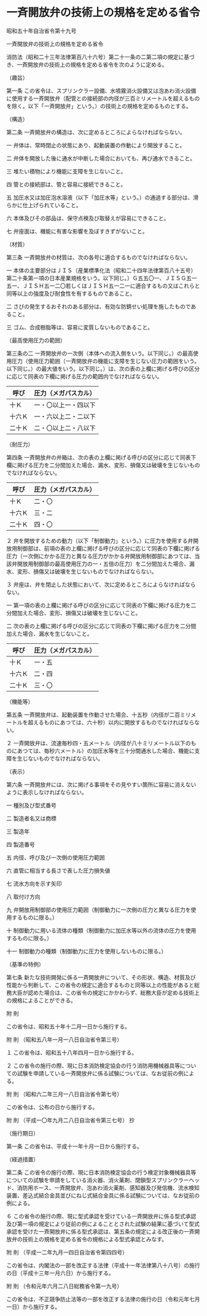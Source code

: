 # 一斉開放弁の技術上の規格を定める省令

昭和五十年自治省令第十九号

一斉開放弁の技術上の規格を定める省令

消防法（昭和二十三年法律第百八十六号）第二十一条の二第二項の規定に基づき、一斉開放弁の技術上の規格を定める省令を次のように定める。

（趣旨）

第一条 この省令は、スプリンクラー設備、水噴霧消火設備又は泡あわ消火設備に使用する一斉開放弁（配管との接続部の内径が三百ミリメートルを超えるものを除く。以下「一斉開放弁」という。）の技術上の規格を定めるものとする。

（構造）

第二条 一斉開放弁の構造は、次に定めるところによらなければならない。

一 弁体は、常時閉止の状態にあり、起動装置の作動により開放すること。

二 弁体を開放した後に通水が中断した場合においても、再び通水できること。

三 堆たい積物により機能に支障を生じないこと。

四 管との接続部は、管と容易に接続できること。

五 加圧水又は加圧泡水溶液（以下「加圧水等」という。）の通過する部分は、滑らかに仕上げられていること。

六 本体及びその部品は、保守点検及び取替えが容易にできること。

七 弁座面は、機能に有害な影響を及ぼすきずがないこと。

（材質）

第三条 一斉開放弁の材質は、次の各号に適合するものでなければならない。

一 本体の主要部分はＪＩＳ（産業標準化法（昭和二十四年法律第百八十五号）第二十条第一項の日本産業規格をいう。以下同じ。）Ｇ五五〇一、ＪＩＳＧ五一五一、ＪＩＳＨ五一二〇若しくはＪＩＳＨ五一二一に適合するもの又はこれらと同等以上の強度及び耐食性を有するものであること。

二 さびの発生するおそれのある部分は、有効な防錆せい処理を施したものであること。

三 ゴム、合成樹脂等は、容易に変質しないものであること。

（最高使用圧力の範囲）

第三条の二 一斉開放弁の一次側（本体への流入側をいう。以下同じ。）の最高使用圧力（使用圧力範囲（一斉開放弁の機能に支障を生じない圧力の範囲をいう。以下同じ。）の最大値をいう。以下同じ。）は、次の表の上欄に掲げる呼びの区分に応じて同表の下欄に掲げる圧力の範囲内でなければならない。

呼び | 圧力（メガパスカル）  
---|---  
十Ｋ | 一・〇以上一・四以下  
十六Ｋ | 一・六以上二・二以下  
二十Ｋ | 二・〇以上二・八以下  
  
（耐圧力）

第四条 一斉開放弁の弁箱は、次の表の上欄に掲げる呼びの区分に応じて同表下欄に掲げる圧力を二分間加えた場合、漏水、変形、損傷又は破壊を生じないものでなければならない。

呼び | 圧力（メガパスカル）  
---|---  
十Ｋ | 二・〇  
十六Ｋ | 三・二  
二十Ｋ | 四・〇  
  
２ 弁を開放するための動力（以下「制御動力」という。）に圧力を使用する弁開放用制御部は、前項の表の上欄に掲げる呼びの区分に応じて同表の下欄に掲げる圧力（一次側にかかる圧力と異なる圧力がかかる弁開放用制御部にあつては、当該弁開放用制御部の最高使用圧力の一・五倍の圧力）を二分間加えた場合、漏水、変形、損傷又は破壊を生じないものでなければならない。

３ 弁座は、弁を閉止した状態において、次に定めるところによらなければならない。

一 第一項の表の上欄に掲げる呼びの区分に応じて同表の下欄に掲げる圧力を二分間加えた場合、変形、損傷又は破壊を生じないこと。

二 次の表の上欄に掲げる呼びの区分に応じて同表の下欄に掲げる圧力を二分間加えた場合、漏水を生じないこと。

呼び | 圧力（メガパスカル）  
---|---  
十Ｋ | 一・五  
十六Ｋ | 二・四  
二十Ｋ | 三・〇  
  
（機能等）

第五条 一斉開放弁は、起動装置を作動させた場合、十五秒（内径が二百ミリメートルを超えるものにあつては、六十秒）以内に開放するものでなければならない。

２ 一斉開放弁は、流速毎秒四・五メートル（内径が八十ミリメートル以下のものにあつては、毎秒六メートル）の加圧水等を三十分間通水した場合、機能に支障を生じないものでなければならない。

（表示）

第六条 一斉開放弁には、次に掲げる事項をその見やすい箇所に容易に消えないように表示しなければならない。

一 種別及び型式番号

二 製造者名又は商標

三 製造年

四 製造番号

五 内径、呼び及び一次側の使用圧力範囲

六 直管に相当する長さで表した圧力損失値

七 流水方向を示す矢印

八 取付け方向

九 弁開放用制御部の使用圧力範囲（制御動力に一次側の圧力と異なる圧力を使用するものに限る。）

十 制御動力に用いる流体の種類（制御動力に加圧水等以外の流体の圧力を使用するものに限る。）

十一 制御動力の種類（制御動力に圧力を使用しないものに限る。）

（基準の特例）

第七条 新たな技術開発に係る一斉開放弁について、その形状、構造、材質及び性能から判断して、この省令の規定に適合するものと同等以上の性能があると総務大臣が認めた場合は、この省令の規定にかかわらず、総務大臣が定める技術上の規格によることができる。

附 則

この省令は、昭和五十年十二月一日から施行する。

附 則 （昭和五八年一月一八日自治省令第三号）

１ この省令は、昭和五十八年四月一日から施行する。

２ この省令の施行の際、現に日本消防検定協会の行う消防用機械器具等についての試験を申請している一斉開放弁に係る試験については、なお従前の例による。

附 則 （昭和六二年三月一八日自治省令第七号）

この省令は、公布の日から施行する。

附 則 （平成一〇年九月二八日自治省令第三七号） 抄

（施行期日）

第一条 この省令は、平成十一年十月一日から施行する。

（経過措置）

第二条 この省令の施行の際、現に日本消防検定協会の行う検定対象機械器具等についての試験を申請をしている消火器、消火薬剤、閉鎖型スプリンクラーヘッド、消防用ホース、一斉開放弁、泡あわ消火薬剤、感知器及び発信機、流水検知装置、差込式結合金具並びにねじ式結合金具に係る試験については、なお従前の例による。

６ この省令の施行の際、現に型式承認を受けている一斉開放弁に係る型式承認及び第一項の規定により従前の例によることとされた試験の結果に基づいて型式承認を受けた一斉開放弁に係る型式承認は、第五条の規定による改正後の一斉開放弁の技術上の規格を定める省令の規格による型式承認とみなす。

附 則 （平成一二年九月一四日自治省令第四四号）

この省令は、内閣法の一部を改正する法律（平成十一年法律第八十八号）の施行の日（平成十三年一月六日）から施行する。

附 則 （令和元年六月二八日総務省令第一九号）

この省令は、不正競争防止法等の一部を改正する法律の施行の日（令和元年七月一日）から施行する。
